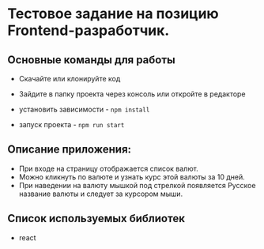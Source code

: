 # Тестовое задание на позицию Frontend-разработчик.

## Основные команды для работы

- Скачайте или клонируйте код
- Зайдите в папку проекта через консоль или откройте в редакторе

- установить зависимости - `npm install`
- запуск проекта - `npm run start`

## Описание приложения:

- При входе на страницу отображается список валют.
- Можно кликнуть по валюте и узнать курс этой валюты за 10 дней.
- При наведении на валюту мышкой под стрелкой появляется Русское название валюты и следует за курсором мыши.

## Cписок используемых библиотек

- react